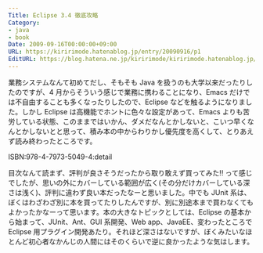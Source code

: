 ```yaml
---
Title: Eclipse 3.4 徹底攻略
Category:
- java
- book
Date: 2009-09-16T00:00:00+09:00
URL: https://kiririmode.hatenablog.jp/entry/20090916/p1
EditURL: https://blog.hatena.ne.jp/kiririmode/kiririmode.hatenablog.jp/atom/entry/8454420450078212613
---
```



業務システムなんて初めてだし、そもそも Java を扱うのも大学以来だったりしたのですが、4 月からそういう感じで業務に携わることになり、Emacs だけでは不自由することも多くなったりしたので、Eclipse などを触るようになりました。しかし Eclipse は高機能でホントに色々な設定があって、Emacs よりも苦労している状態、このままではいかん、ダメだなんとかしないと、こいつ早くなんとかしないとと思って、積み本の中からわりかし優先度を高くして、とりあえず読み終わったところです。

ISBN:978-4-7973-5049-4:detail

目次なんて読まず、評判が良さそうだったから取り敢えず買ってみた!! って感じでしたが、思いの外にカバーしている範囲が広く(その分だけカバーしている深さは浅く)、評判に違わず良い本だったなーと思いました。中でも JUnit 系は、ぼくはわざわざ別に本を買ってたりしたんですが、別に別途本まで買わなくてもよかったかなーって思います。本の大きなトピックとしては、Eclipse の基本から始まって、JUnit、Ant、GUI 系開発、Web app、JavaEE、変わったところで Eclipse 用プラグイン開発あたり。それほど深さはないですが、ぼくみたいなほとんど初心者なかんじの人間にはそのくらいで逆に良かったような気はします。
